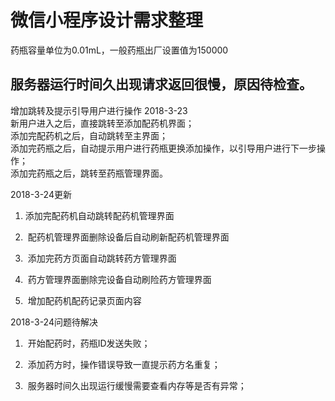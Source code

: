 # 微信小程序设计需求整理

药瓶容量单位为0.01mL，一般药瓶出厂设置值为150000

## 服务器运行时间久出现请求返回很慢，原因待检查。

增加跳转及提示引导用户进行操作
2018-3-23 <br/>
新用户进入之后，直接跳转至添加配药机界面；<br/>
添加完配药机之后，自动跳转至主界面；<br/>
添加完药瓶之后，自动提示用户进行药瓶更换添加操作，以引导用户进行下一步操作；<br/>
添加完药瓶之后，跳转至药瓶管理界面。<br/>

2018-3-24更新

1.  添加完配药机自动跳转配药机管理界面

2.  配药机管理界面删除设备后自动刷新配药机管理界面

3.  添加完药方页面自动跳转药方管理界面

4.  药方管理界面删除完设备自动刷险药方管理界面

5.  增加配药机配药记录页面内容

2018-3-24问题待解决

1.  开始配药时，药瓶ID发送失败；

2.  添加药方时，操作错误导致一直提示药方名重复；

3.  服务器时间久出现运行缓慢需要查看内存等是否有异常；
